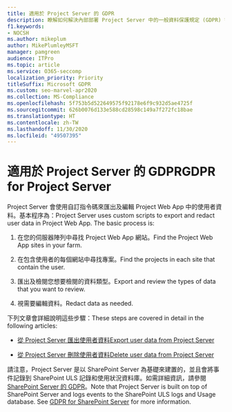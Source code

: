```yaml
---
title: 適用於 Project Server 的 GDPR
description: 瞭解如何解決內部部署 Project Server 中的一般資料保護規定 (GDPR) 需求。
f1.keywords:
- NOCSH
ms.author: mikeplum
author: MikePlumleyMSFT
manager: pamgreen
audience: ITPro
ms.topic: article
ms.service: O365-seccomp
localization_priority: Priority
titleSuffix: Microsoft GDPR
ms.custom: seo-marvel-apr2020
ms.collection: MS-Compliance
ms.openlocfilehash: 5f753b5d522649575f92178e6f9c932d5ae4725f
ms.sourcegitcommit: 626b0076d133e588cd28598c149a7f272fc18bae
ms.translationtype: HT
ms.contentlocale: zh-TW
ms.lasthandoff: 11/30/2020
ms.locfileid: "49507395"
---
```

# <a name="gdpr-for-project-server"></a><span data-ttu-id="ab130-103">適用於 Project Server 的 GDPR</span><span class="sxs-lookup"><span data-stu-id="ab130-103">GDPR for Project Server</span></span>

<span data-ttu-id="ab130-p101">Project Server 會使用自訂指令碼來匯出及編輯 Project Web App 中的使用者資料。基本程序為：</span><span class="sxs-lookup"><span data-stu-id="ab130-p101">Project Server uses custom scripts to export and redact user data in Project Web App. The basic process is:</span></span>

1.  <span data-ttu-id="ab130-106">在您的伺服器陣列中尋找 Project Web App 網站。</span><span class="sxs-lookup"><span data-stu-id="ab130-106">Find the Project Web App sites in your farm.</span></span>

2.  <span data-ttu-id="ab130-107">在包含使用者的每個網站中尋找專案。</span><span class="sxs-lookup"><span data-stu-id="ab130-107">Find the projects in each site that contain the user.</span></span>

3.  <span data-ttu-id="ab130-108">匯出及檢閱您想要檢閱的資料類型。</span><span class="sxs-lookup"><span data-stu-id="ab130-108">Export and review the types of data that you want to review.</span></span>

4.  <span data-ttu-id="ab130-109">視需要編輯資料。</span><span class="sxs-lookup"><span data-stu-id="ab130-109">Redact data as needed.</span></span>

<span data-ttu-id="ab130-110">下列文章會詳細說明這些步驟：</span><span class="sxs-lookup"><span data-stu-id="ab130-110">These steps are covered in detail in the following articles:</span></span>

- [<span data-ttu-id="ab130-111">從 Project Server 匯出使用者資料</span><span class="sxs-lookup"><span data-stu-id="ab130-111">Export user data from Project Server</span></span>](/Project/export-user-data-from-project-server?toc=/Office365/Enterprise/toc.json)

- [<span data-ttu-id="ab130-112">從 Project Server 刪除使用者資料</span><span class="sxs-lookup"><span data-stu-id="ab130-112">Delete user data from Project Server</span></span>](/Project/delete-user-data-from-project-server?toc=/Office365/Enterprise/toc.json)


<span data-ttu-id="ab130-p102">請注意，Project Server 是以 SharePoint Server 為基礎來建置的，並且會將事件記錄到 SharePoint ULS 記錄和使用狀況資料庫。如需詳細資訊，請參閱 [SharePoint Server 的 GDPR](gdpr-for-sharepoint-server.md)。</span><span class="sxs-lookup"><span data-stu-id="ab130-p102">Note that Project Server is built on top of SharePoint Server and logs events to the SharePoint ULS logs and Usage database. See [GDPR for SharePoint Server](gdpr-for-sharepoint-server.md) for more information.</span></span>
